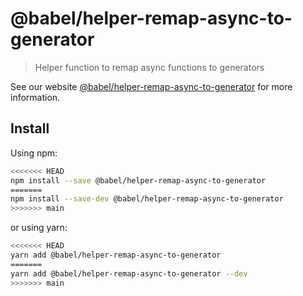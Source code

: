# @babel/helper-remap-async-to-generator

> Helper function to remap async functions to generators

See our website [@babel/helper-remap-async-to-generator](https://babeljs.io/docs/en/babel-helper-remap-async-to-generator) for more information.

## Install

Using npm:

```sh
<<<<<<< HEAD
npm install --save @babel/helper-remap-async-to-generator
=======
npm install --save-dev @babel/helper-remap-async-to-generator
>>>>>>> main
```

or using yarn:

```sh
<<<<<<< HEAD
yarn add @babel/helper-remap-async-to-generator
=======
yarn add @babel/helper-remap-async-to-generator --dev
>>>>>>> main
```
